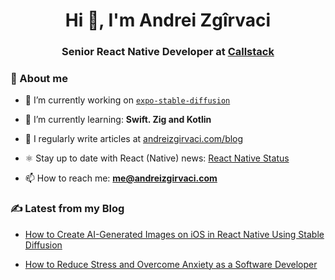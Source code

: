 <h1 align="center">Hi 👋, I'm Andrei Zgîrvaci</h1>
<h3 align="center">Senior React Native Developer at <a href="https://github.com/callstack">Callstack</a></h3>

### 👋 About me

- 🔭 I’m currently working on [`expo-stable-diffusion`](https://github.com/andrei-zgirvaci/expo-stable-diffusion)

- 🌱 I’m currently learning: **Swift. Zig and Kotlin**

- 📝 I regularly write articles at [andreizgirvaci.com/blog](https://andreizgirvaci.com/blog)

- ⚛️ Stay up to date with React (Native) news: [React Native Status](https://t.me/React_Native_Status)

- 📫 How to reach me: **me@andreizgirvaci.com**

### ✍️ Latest from my Blog

- [How to Create AI-Generated Images on iOS in React Native Using Stable Diffusion](https://andreizgirvaci.com/blog/how-to-create-ai-generated-images-on-ios-in-react-native-using-stable-diffusion)

- [How to Reduce Stress and Overcome Anxiety as a Software Developer](https://andreizgirvaci.com/blog/how-to-reduce-stress-and-overcome-anxiety-as-a-software-developer)
